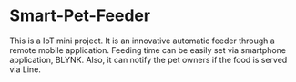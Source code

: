 # Smart-Pet-Feeder
This is a IoT mini project. It is an innovative automatic feeder through a remote mobile application. Feeding time can be easily set via smartphone application, BLYNK. Also, it can notify the pet owners if the food is served via Line.
